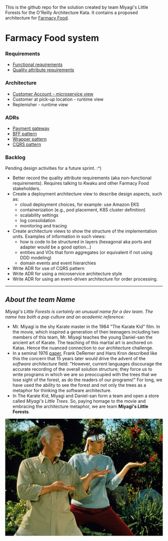 This is the github repo for the solution created by team Miyagi's Little Forests for the O'Reilly Architecture Kata. It contains a proposed architecture for [Farmacy Food](https://www.farmacyfood.com/).

# Farmacy Food system

### Requirements
- [Functional requirements](requirements/functional-rqmts.md)
- [Quality attribute requirements](requirements/quality-attribute-rqmts.md)

### Architecture
- [Customer Account - microservice view](architecture/user-account-mgmt-runtime-view.md)
- Customer at pick-up location - runtime view
- Replenisher - runtime view

### ADRs
- [Payment gateway](ADRs/ADR001-payment-gateway.md)
- [BFF pattern](ADRs/ADR002-bff-pattern.md)
- [Wrapper pattern](ADRs/ADR003-wrapper-pattern.md)
- [CQRS pattern](ADRs/ADR004-cqrs-pattern.md)

### Backlog
Pending design activities for a future sprint. :^)
- Better record the quality attribute requirements (aka non-functional requirements). Requires talking to Kwaku and other Farmacy Food stakeholders.  
- Create a deployment architecture view to describe design aspects, such as:
    - cloud deployment choices, for example: use Amazon EKS
    - containerization (e.g., pod placement, K8S cluster definition)
    - scalability settings
    - log consolidation
    - monitoring and tracing
- Create architecture views to show the structure of the implementation units. Examples of information in such views:
    - how is code to be structured in layers (hexagonal aka ports and adapter would be a good option...)
    - entities and VOs that form aggregates (or equivalent if not using DDD modeling)
    - domain events and event hierarchies  
- Write ADR for use of CQRS pattern
- Write ADR for using a microservice architecture style
- Write ADR for using an event-driven architecture for order processing.

--------------------------

## *About the team Name*
*Miyagi's Little Forests is certainly an unusual name for a dev team. The name has both a pop culture and an academic reference:* 
- Mr. Miyagi is the shy Karate master in the 1984 "The Karate Kid" film. In the movie, which inspired a generation of then teenagers including two members of this team, Mr. Miyagi teaches the young Daniel-san the ancient art of Karate. The teaching of this martial art is anchored on Katas. Hence the nuanced connection to our architecture challenge.
- In a seminal 1976 [paper](https://www.ics.uci.edu/~andre/ics223w2006/deremerkron.pdf), Frank DeRemer and Hans Kron described like this the concern that 15 years later would drive the advent of the *software architecture* field: "However, current languages discourage the accurate recording of the overall solution structure; they force us to write programs in which we are so preoccupied with the trees that we lose sight of the forest, as do the readers of our programs!" For long, we have used the ability to see the forest and not only the trees as a metaphor for thinking the software architecture. 
- In The Karate Kid, Miyagi and Daniel-san form a team and open a store called *Miyagi's Little Trees*. So, paying homage to the movie and embracing the architecture metaphor, we are team **Miyagi's Little Forests**. 

![Miyagi and Daniel-san](images/Miyagi-and-Daniel-san.jpg?raw=true)
